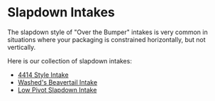 # Slapdown Intakes

The slapdown style of "Over the Bumper" intakes is very common in situations where your packaging is constrained horizontally, but not vertically.

Here is our collection of slapdown intakes:

- [4414 Style Intake](examples/4414style.md)
- [Washed's Beavertail Intake](examples/washed.md)
- [Low Pivot Slapdown Intake](examples/low.md)